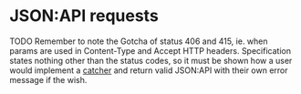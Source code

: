 # JSON:API requests

TODO Remember to note the Gotcha of status 406 and 415, ie. when params are used in Content-Type and Accept HTTP 
headers. Specification states nothing other than the status codes, so it must be shown how a user would implement a 
[catcher](https://api.rocket.rs/v0.4/rocket/struct.Catcher.html) and return valid JSON:API with their own error message
if the wish.